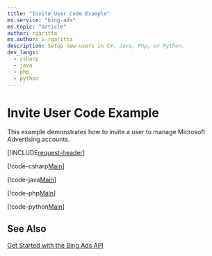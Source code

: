 ```yaml
---
title: "Invite User Code Example"
ms.service: "bing-ads"
ms.topic: "article"
author: rgaritta
ms.author: v-rgaritta
description: Setup new users in C#, Java, Php, or Python.
dev_langs:
  - csharp
  - java
  - php
  - python
---
```

# Invite User Code Example
This example demonstrates how to invite a user to manage Microsoft Advertising accounts.

[!INCLUDE[request-header](./includes/code-tips.md)]

[!code-csharp[Main](../../../BingAds-dotNet-SDK/examples/BingAdsExamples/BingAdsExamplesLibrary/v13/InviteUser.cs)]

[!code-java[Main](../../../BingAds-Java-SDK/examples/BingAdsDesktopApp/src/main/java/com/microsoft/bingads/examples/v13/InviteUser.java)]

[!code-php[Main](../../../BingAds-PHP-SDK/samples/V13/InviteUser.php)]

[!code-python[Main](../../../BingAds-Python-SDK/examples/v13/invite_user.py)]

## See Also
[Get Started with the Bing Ads API](get-started.md)  
